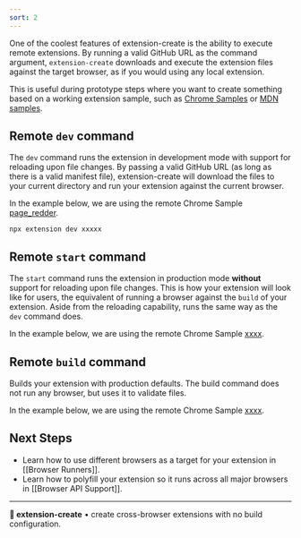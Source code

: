 ```yaml
---
sort: 2
---
```


One of the coolest features of extension-create is the ability to execute remote extensions. By running a valid GitHub URL as the command argument, `extension-create` downloads and execute the extension files against the target browser, as if you would using any local extension.

This is useful during prototype steps where you want to create something based on a working extension sample, such as [Chrome Samples](#) or [MDN samples](#). 

<!--
## Remote `create` command
-->

## Remote `dev` command

The `dev` command runs the extension in development mode with support for reloading upon file changes. By passing a valid GitHub URL (as long as there is a valid manifest file), extension-create will download the files to your current directory and run your extension against the current browser.

In the example below, we are using the remote Chrome Sample [page_redder](#).

```
npx extension dev xxxxx
```

## Remote `start` command

The `start` command runs the extension in production mode **without** support for reloading upon file changes. This is how your extension will look like for users, the equivalent of running a browser against the `build` of your extension. Aside from the reloading capability, runs the same way as the `dev` command does.

In the example below, we are using the remote Chrome Sample [xxxx](#).

## Remote `build` command

Builds your extension with production defaults. The build command does not run any browser, but uses it to validate files.

In the example below, we are using the remote Chrome Sample [xxxx](#).

## Next Steps

- Learn how to use different browsers as a target for your extension in [[Browser Runners]].
- Learn how to polyfill your extension so it runs across all major browsers in [[Browser API Support]].

---

**🧩 extension-create** • create cross-browser extensions with no build configuration.

